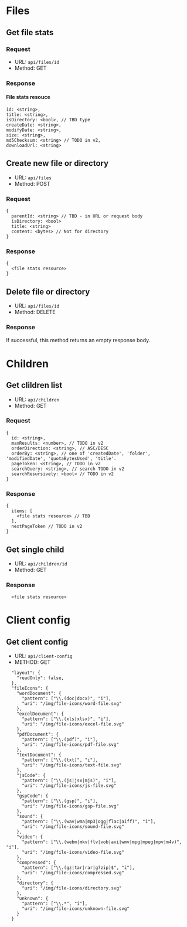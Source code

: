 # Files 

## Get file stats

### Request

* URL: `api/files/id`
* Method: GET

### Response

#### File stats resouce

```
id: <string>,
title: <string>,
isDirectory: <bool>, // TBD type
createDate: <string>,
modifyDate: <string>,
size: <string>,
md5Checksum: <string> // TODO in v2,
downloadUrl: <string>
```

## Create new file or directory

* URL: `api/files`
* Method: POST

### Request

```
{
  parentId: <string> // TBD - in URL or request body
  isDirectory: <bool>
  title: <string>
  content: <bytes> // Not for directory
}
```

### Response

```
{
  <file stats resource>
}
```

## Delete file or directory

* URL: `api/files/id`
* Method: DELETE

### Response

If successful, this method returns an empty response body.

# Children

## Get clildren list

* URL: `api/children`
* Method: GET

### Request

```
{
  id: <string>,
  maxResults: <number>, // TODO in v2
  orderDirection: <string>, // ASC/DESC
  orderBy: <string>, // one of 'createdDate', 'folder', 'modifiedDate', 'quotaBytesUsed', 'title'.
  pageToken: <string>, // TODO in v2
  searchQuery: <string>, // search TODO in v2
  searchResursively: <bool> // TODO in v2
}
```

### Response

```
{
  items: [
    <file stats resource> // TBD
  ],
  nextPageToken // TODO in v2
}
```

## Get single child 

* URL: `api/children/id`
* Method: GET

### Response

```
  <file stats resource>
```

# Client config

## Get client config

* URL: `api/client-config`
* METHOD: GET

```
  "layout": {
    "readOnly": false,
  },
  "fileIcons": {
    "wordDocument": {
      "pattern": ["\\.(doc|docx)", "i"],
      "uri": "/img/file-icons/word-file.svg"
    },
    "excelDocument": {
      "pattern": ["\\.(xls|xlsx)", "i"],
      "uri": "/img/file-icons/excel-file.svg"
    },
    "pdfDocument": {
      "pattern": ["\\.(pdf)", "i"],
      "uri": "/img/file-icons/pdf-file.svg"
    },
    "textDocument": {
      "pattern": ["\\.(txt)", "i"],
      "uri": "/img/file-icons/text-file.svg"
    },
    "jsCode": {
      "pattern": ["\\.(js|jsx|mjs)", "i"],
      "uri": "/img/file-icons/js-file.svg"
    },
    "gspCode": {
      "pattern": ["\\.(gsp)", "i"],
      "uri": "/img/file-icons/gsp-file.svg"
    },
    "sound": {
      "pattern": ["\\.(wav|wma|mp3|ogg|flac|aiff)", "i"],
      "uri": "/img/file-icons/sound-file.svg"
    },
    "video": {
      "pattern": ["\\.(webm|mkv|flv|vob|avi|wmv|mpg|mpeg|mpv|m4v)", "i"],
      "uri": "/img/file-icons/video-file.svg"
    },
    "compressed": {
      "pattern": ["\\.(gz|tar|rar|g?zip)$", "i"],
      "uri": "/img/file-icons/compressed.svg"
    },
    "directory": {
      "uri": "/img/file-icons/directory.svg"
    },
    "unknown": {
      "pattern": ["\\.*", "i"],
      "uri": "/img/file-icons/unknown-file.svg"
    }
  }
```
